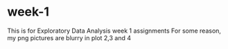 # week-1
This is for Exploratory Data Analysis week 1 assignments
For some reason, my png pictures are blurry in plot 2,3 and 4
